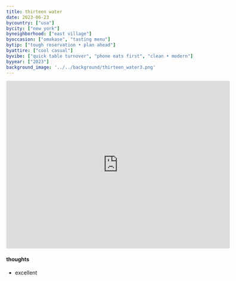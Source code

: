 ```yaml
---
title: thirteen water
date: 2023-06-23
bycountry: ["usa"]
bycity: ["new york"]
byneighborhood: ["east village"]
byoccasion: ["omakase", "tasting menu"]
bytip: ["tough reservation • plan ahead"]
byattire: ["cool casual"]
byvibe: ["quick table turnover", "phone eats first", "clean • modern"]
byyear: ["2023"]
background_image: '../../background/thirteen_water3.png'
---
```


<iframe src="https://www.google.com/maps/embed?pb=!1m18!1m12!1m3!1d3023.7136521704347!2d-73.98257252343535!3d40.724319736860444!2m3!1f0!2f0!3f0!3m2!1i1024!2i768!4f13.1!3m3!1m2!1s0x89c2595b5e8739b1%3a0xb1625653da1c2b5e!2sthirteen%20water!5e0!3m2!1sen!2sus!4v1697392776594!5m2!1sen!2sus" width="600" height="450" style="border:0;" allowfullscreen="" loading="lazy" referrerpolicy="no-referrer-when-downgrade"></iframe>

#### thoughts
* excellent

